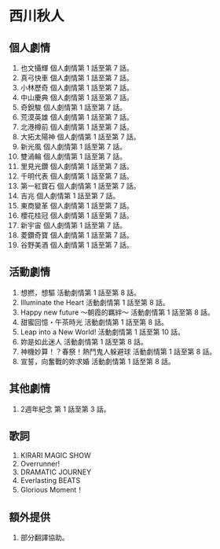 # 西川秋人
## 個人劇情
1. 也文攝輝 個人劇情第 1 話至第 7 話。
2. 真弓快車 個人劇情第 1 話至第 7 話。
3. 小林歷奇 個人劇情第 1 話至第 7 話。
4. 中山慶典 個人劇情第 1 話至第 7 話。
5. 奇銳駿 個人劇情第 1 話至第 7 話。
6. 荒漠英雄 個人劇情第 1 話至第 7 話。
7. 北港樽前 個人劇情第 1 話至第 7 話。
8. 大拓太陽神 個人劇情第 1 話至第 7 話。
9. 新光風 個人劇情第 1 話至第 7 話。
10. 雙渦輪 個人劇情第 1 話至第 7 話。
11. 里見光鑽 個人劇情第 1 話至第 7 話。
12. 千明代表 個人劇情第 1 話至第 7 話。
13. 第一紅寶石 個人劇情第 1 話至第 7 話。
14. 吉兆 個人劇情第 1 話至第 7 話。
15. 東商變革 個人劇情第 1 話至第 7 話。
16. 櫻花桂冠 個人劇情第 1 話至第 7 話。
17. 新宇宙 個人劇情第 1 話至第 7 話。
18. 菱鑽奇寶 個人劇情第 1 話至第 7 話。
19. 谷野美酒 個人劇情第 1 話至第 7 話。

## 活動劇情
1. 想撚，想驅 活動劇情第 1 話至第 8 話。
2. Illuminate the Heart 活動劇情第 1 話至第 8 話。
3. Happy new future ～朝霞的羈絆～ 活動劇情第 1 話至第 8 話。
4. 甜蜜回憶・午茶時光 活動劇情第 1 話至第 8 話。
5. Leap into a New World! 活動劇情第 1 話至第 10 話。
6. 妳是如此迷人 活動劇情第 1 話至第 8 話。
7. 神機妙算！？春祭！熱鬥鬼人躲避球 活動劇情第 1 話至第 8 話。
8. 宣誓，向奮戰的妳求婚 活動劇情第 1 話至第 8 話。

## 其他劇情
1. 2週年紀念 第 1 話至第 3 話。

## 歌詞
1. KIRARI MAGIC SHOW
2. Overrunner!
3. DRAMATIC JOURNEY
4. Everlasting BEATS
5. Glorious Moment！

## 額外提供
1. 部分翻譯協助。